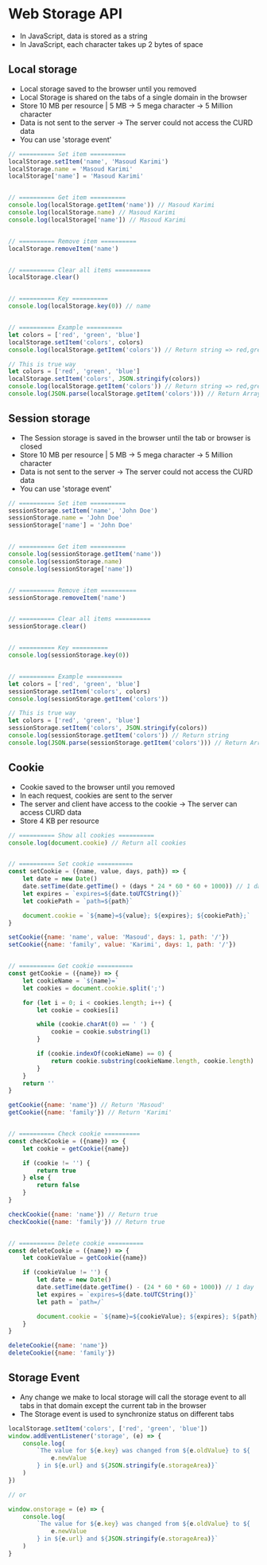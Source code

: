 # Web Storage API

- In JavaScript, data is stored as a string
- In JavaScript, each character takes up 2 bytes of space

## Local storage

- Local storage saved to the browser until you removed
- Local Storage is shared on the tabs of a single domain in the browser
- Store 10 MB per resource | 5 MB -> 5 mega character -> 5 Million character
- Data is not sent to the server -> The server could not access the CURD data
- You can use 'storage event'

```js
// ========== Set item ==========
localStorage.setItem('name', 'Masoud Karimi')
localStorage.name = 'Masoud Karimi'
localStorage['name'] = 'Masoud Karimi'


// ========== Get item ==========
console.log(localStorage.getItem('name')) // Masoud Karimi
console.log(localStorage.name) // Masoud Karimi
console.log(localStorage['name']) // Masoud Karimi


// ========== Remove item ========== 
localStorage.removeItem('name')


// ========== Clear all items ========== 
localStorage.clear()


// ========== Key ========== 
console.log(localStorage.key(0)) // name


// ========== Example ==========
let colors = ['red', 'green', 'blue']
localStorage.setItem('colors', colors)
console.log(localStorage.getItem('colors')) // Return string => red,green,blue

// This is true way
let colors = ['red', 'green', 'blue']
localStorage.setItem('colors', JSON.stringify(colors))
console.log(localStorage.getItem('colors')) // Return string => red,green,blue
console.log(JSON.parse(localStorage.getItem('colors'))) // Return Array => ['red', 'green', 'blue']
```

## Session storage

- The Session storage is saved in the browser until the tab or browser is closed
- Store 10 MB per resource | 5 MB -> 5 mega character -> 5 Million character
- Data is not sent to the server -> The server could not access the CURD data
- You can use 'storage event'

```js
// ========== Set item ==========
sessionStorage.setItem('name', 'John Doe')
sessionStorage.name = 'John Doe'
sessionStorage['name'] = 'John Doe'


// ========== Get item ==========
console.log(sessionStorage.getItem('name'))
console.log(sessionStorage.name)
console.log(sessionStorage['name'])


// ========== Remove item ==========
sessionStorage.removeItem('name')


// ========== Clear all items ==========
sessionStorage.clear()


// ========== Key ==========
console.log(sessionStorage.key(0))


// ========== Example ==========
let colors = ['red', 'green', 'blue']
sessionStorage.setItem('colors', colors)
console.log(sessionStorage.getItem('colors'))

// This is true way
let colors = ['red', 'green', 'blue']
sessionStorage.setItem('colors', JSON.stringify(colors))
console.log(sessionStorage.getItem('colors')) // Return string
console.log(JSON.parse(sessionStorage.getItem('colors'))) // Return Array 
```

## Cookie

- Cookie saved to the browser until you removed
- In each request, cookies are sent to the server
- The server and client have access to the cookie -> The server can access CURD data
- Store 4 KB per resource

```js
// ========== Show all cookies ==========
console.log(document.cookie) // Return all cookies


// ========== Set cookie ==========
const setCookie = ({name, value, days, path}) => {
    let date = new Date()
    date.setTime(date.getTime() + (days * 24 * 60 * 60 + 1000)) // 1 day
    let expires = `expires=${date.toUTCString()}`
    let cookiePath = `path=${path}`

    document.cookie = `${name}=${value}; ${expires}; ${cookiePath};`
}

setCookie({name: 'name', value: 'Masoud', days: 1, path: '/'})
setCookie({name: 'family', value: 'Karimi', days: 1, path: '/'})


// ========== Get cookie ==========
const getCookie = ({name}) => {
    let cookieName = `${name}=`
    let cookies = document.cookie.split(';')

    for (let i = 0; i < cookies.length; i++) {
        let cookie = cookies[i]

        while (cookie.charAt(0) == ' ') {
            cookie = cookie.substring(1)
        }

        if (cookie.indexOf(cookieName) == 0) {
            return cookie.substring(cookieName.length, cookie.length)
        }
    }
    return ''
}

getCookie({name: 'name'}) // Return 'Masoud'
getCookie({name: 'family'}) // Return 'Karimi'


// ========== Check cookie ==========
const checkCookie = ({name}) => {
    let cookie = getCookie({name})

    if (cookie != '') {
        return true
    } else {
        return false
    }
}

checkCookie({name: 'name'}) // Return true
checkCookie({name: 'family'}) // Return true


// ========== Delete cookie ==========
const deleteCookie = ({name}) => {
    let cookieValue = getCookie({name})

    if (cookieValue != '') {
        let date = new Date()
        date.setTime(date.getTime() - (24 * 60 * 60 + 1000)) // 1 day
        let expires = `expires=${date.toUTCString()}`
        let path = `path=/`

        document.cookie = `${name}=${cookieValue}; ${expires}; ${path};`
    }
}

deleteCookie({name: 'name'})
deleteCookie({name: 'family'})
```

## Storage Event

- Any change we make to local storage will call the storage event to all tabs in that domain except the current tab in
  the browser
- The Storage event is used to synchronize status on different tabs

```js
localStorage.setItem('colors', ['red', 'green', 'blue'])
window.addEventListener('storage', (e) => {
    console.log(
        `The value for ${e.key} was changed from ${e.oldValue} to ${
            e.newValue
        } in ${e.url} and ${JSON.stringify(e.storageArea)}`
    )
})

// or

window.onstorage = (e) => {
    console.log(
        `The value for ${e.key} was changed from ${e.oldValue} to ${
            e.newValue
        } in ${e.url} and ${JSON.stringify(e.storageArea)}`
    )
}
```

